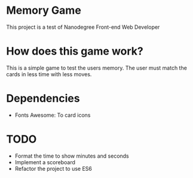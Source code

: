 # Memory Game
This project is a test of Nanodegree Front-end Web Developer

How does this game work?
========================
This is a simple game to test the users memory. The user must match the cards
 in less time with less moves.


Dependencies
============
 - Fonts Awesome: To card icons

TODO
====
 - Format the time to show minutes and seconds
 - Implement a scoreboard
 - Refactor the project to use ES6
